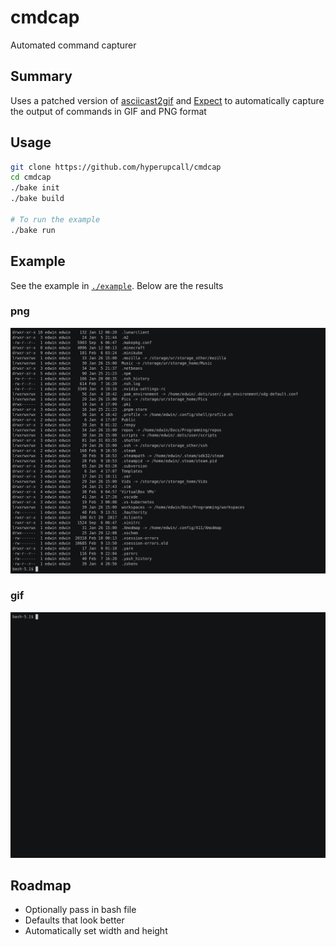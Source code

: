 # cmdcap

Automated command capturer

## Summary

Uses a patched version of [asciicast2gif](https://github.com/asciinema/asciicast2gif) and [Expect](https://core.tcl-lang.org/expect/index) to automatically capture the output of commands in GIF and PNG format

## Usage

```sh
git clone https://github.com/hyperupcall/cmdcap
cd cmdcap
./bake init
./bake build

# To run the example
./bake run
```

## Example

See the example in [`./example`](./example). Below are the results

### png

![png displaying the last frame](./example/output.png)

### gif

![asciinema output gif](./example/output.gif)

## Roadmap

- Optionally pass in bash file
- Defaults that look better
- Automatically set width and height
